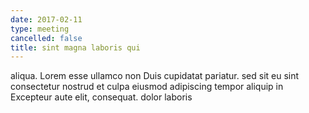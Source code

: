```yaml
---
date: 2017-02-11
type: meeting
cancelled: false
title: sint magna laboris qui
---
```

aliqua. Lorem esse ullamco non Duis cupidatat pariatur. sed sit eu sint consectetur nostrud et culpa eiusmod adipiscing tempor aliquip in Excepteur aute elit, consequat. dolor laboris